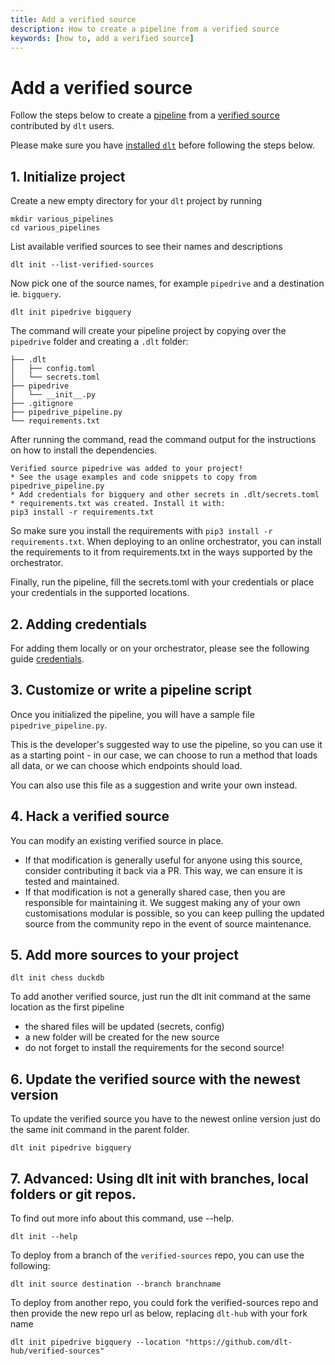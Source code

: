 ```yaml
---
title: Add a verified source
description: How to create a pipeline from a verified source
keywords: [how to, add a verified source]
---
```


# Add a verified source

Follow the steps below to create a [pipeline](../general-usage/glossary.md#pipeline) from a [verified source](../general-usage/glossary.md#verified-source) contributed by `dlt` users.

Please make sure you have [installed `dlt`](../installation.mdx) before following the steps below.

## 1. Initialize project

Create a new empty directory for your `dlt` project by running
```shell
mkdir various_pipelines
cd various_pipelines
```

List available verified sources to see their names and descriptions
```
dlt init --list-verified-sources
```

Now pick one of the source names, for example `pipedrive` and a destination ie. `bigquery`.
```
dlt init pipedrive bigquery
```

The command will create your pipeline project by copying over the `pipedrive` folder and creating a `.dlt` folder:

```
├── .dlt
│   ├── config.toml
│   └── secrets.toml
├── pipedrive
│   └── __init__.py
├── .gitignore
├── pipedrive_pipeline.py
└── requirements.txt
```

After running the command, read the command output for the instructions on how to install the dependencies.

```
Verified source pipedrive was added to your project!
* See the usage examples and code snippets to copy from pipedrive_pipeline.py
* Add credentials for bigquery and other secrets in .dlt/secrets.toml
* requirements.txt was created. Install it with:
pip3 install -r requirements.txt
```
So make sure you install the requirements with `pip3 install -r requirements.txt`.
When deploying to an online orchestrator, you can install the requirements to it from requirements.txt in the ways supported by the orchestrator.

Finally, run the pipeline, fill the secrets.toml with your credentials or place your credentials in the supported locations.

## 2. Adding credentials

For adding them locally or on your orchestrator, please see the following guide [credentials](../general-usage/credentials.md).

## 3. Customize or write a pipeline script

Once you initialized the pipeline, you will have a sample file  `pipedrive_pipeline.py`.

This is the developer's suggested way to use the pipeline, so you can use it as a starting point - in our case, we can choose to run a method that loads all data, or we can choose which endpoints should load.

You can also use this file as a suggestion and write your own instead.

## 4. Hack a verified source

You can modify an existing verified source in place.
* If that modification is generally useful for anyone using this source, consider contributing it back via a PR. This way, we can ensure it is tested and maintained.
* If that modification is not a generally shared case, then you are responsible for maintaining it. We suggest making any of your own customisations modular is possible, so you can keep pulling the updated source from the community repo in the event of source maintenance.


## 5. Add more sources to your project
```
dlt init chess duckdb
```
To add another verified source, just run the dlt init command at the same location as the first pipeline
- the shared files will be updated (secrets, config)
- a new folder will be created for the new source
- do not forget to install the requirements for the second source!


## 6. Update the verified source with the newest version
To update the verified source you have to the newest online version just do the same init command in the parent folder.
```
dlt init pipedrive bigquery
```

## 7. Advanced: Using dlt init with branches, local folders or git repos.
To find out more info about this command, use --help.

```
dlt init --help
```


To deploy from a branch of the `verified-sources` repo, you can use the following:

```
dlt init source destination --branch branchname
```

To deploy from another repo, you could fork the verified-sources repo and then provide the new repo url as below, replacing `dlt-hub` with your fork name

```
dlt init pipedrive bigquery --location "https://github.com/dlt-hub/verified-sources"
```
